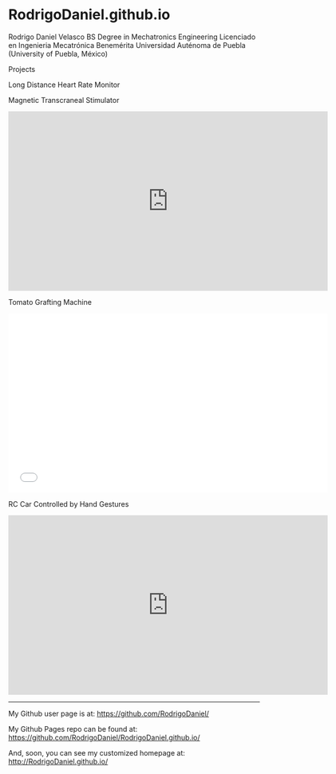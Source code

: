 RodrigoDaniel.github.io
=======================

Rodrigo Daniel Velasco
BS Degree in Mechatronics Engineering 
Licenciado en Ingenieria Mecatrónica
Benemérita Universidad Auténoma de Puebla (University of Puebla, México)

Projects

Long Distance Heart Rate Monitor

Magnetic Transcraneal Stimulator

<iframe width="640" height="360" src="http://youtu.be/sRd3RhHPLTs" frameborder="0" allowfullscreen></iframe>

Tomato Grafting Machine

<iframe width="640" height="360" src="//www.youtube.com/embed/dfCd2eQfueY?list=UUw7F4bJbtGwORQwMBxlGb6w" frameborder="0" allowfullscreen></iframe>

RC Car Controlled by Hand Gestures

<iframe width="640" height="360" src="http://youtu.be/QkxsVIQm3_k" frameborder="0" allowfullscreen></iframe>


_____________________________________________________________
My Github user page is at: 
https://github.com/RodrigoDaniel/

My Github Pages repo can be found at:  
https://github.com/RodrigoDaniel/RodrigoDaniel.github.io/

And, soon, you can see my customized homepage at:
http://RodrigoDaniel.github.io/
